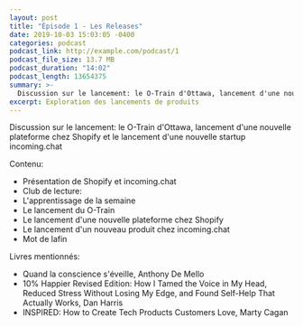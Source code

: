```yaml
---
layout: post
title: "Épisode 1 - Les Releases"
date: 2019-10-03 15:03:05 -0400
categories: podcast
podcast_link: http://example.com/podcast/1
podcast_file_size: 13.7 MB
podcast_duration: "14:02"
podcast_length: 13654375
summary: >-
  Discussion sur le lancement: le O-Train d'Ottawa, lancement d'une nouvelle plateforme chez Shopify et le lancement d'une nouvelle startup incoming.chat
excerpt: Exploration des lancements de produits
---
```


Discussion sur le lancement: le O-Train d'Ottawa, lancement d'une nouvelle plateforme chez Shopify et le lancement d'une nouvelle startup incoming.chat

Contenu:
  - Présentation de Shopify et incoming.chat
  - Club de lecture: 
  - L'apprentissage de la semaine
  - Le lancement du O-Train
  - Le lancement d'une nouvelle plateforme chez Shopify
  - Le lancement d'un nouveau produit chez incoming.chat
  - Mot de lafin
  
Livres mentionnés:
  - Quand la conscience s'éveille, Anthony De Mello
  - 10% Happier Revised Edition: How I Tamed the Voice in My Head, Reduced Stress Without Losing My Edge, and Found Self-Help That Actually Works, Dan Harris
  - INSPIRED: How to Create Tech Products Customers Love, Marty Cagan
